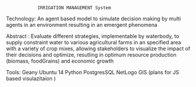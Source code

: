 				IRRIGATION MANAGEMENT System

Technology:
	An agent based model to simulate decision making by multi agents in an environment
	resulting in an emergent phenomena	

Abstract :
	Evaluate different strategies, implementable by waterbody, 
	to supply constraint water to various agricultural farms
	in an specified area with a variety of crop mixes,
	allowing stakeholders to visualize the impact of their decisions
	and optimize, 
	resutling in optimum resource production (biomass, foodGrains)
	 and economic growth
	
	
Tools:
	Geany
	Ubuntu 14
	Python
	PostgresSQL
	NetLogo
	GIS
	(plans for JS based visulazitaion )
	
	

	
	
	
	
	
	
	
	
	
